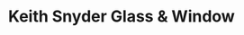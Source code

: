 ---
title: "Keith Snyder Glass & Window"
url: /fogelsville/keith-snyder-glass-and-window/
shop: glaziery
---